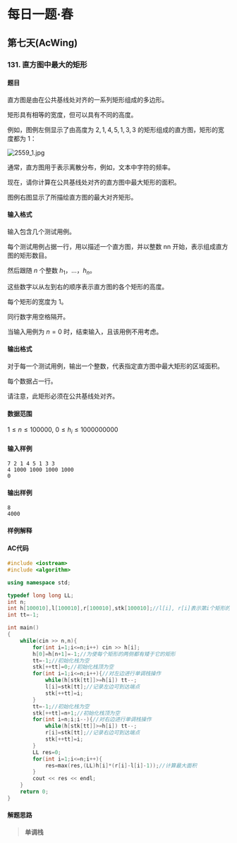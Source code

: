 # 每日一题·春

## 第七天(AcWing)

### 131. 直方图中最大的矩形

#### 题目

直方图是由在公共基线处对齐的一系列矩形组成的多边形。

矩形具有相等的宽度，但可以具有不同的高度。

例如，图例左侧显示了由高度为 $2,1,4,5,1,3,3$ 的矩形组成的直方图，矩形的宽度都为 $1$：

![2559_1.jpg](https://www.acwing.com/media/article/image/2019/01/14/19_eac6c46017-2559_1.jpg)

通常，直方图用于表示离散分布，例如，文本中字符的频率。

现在，请你计算在公共基线处对齐的直方图中最大矩形的面积。

图例右图显示了所描绘直方图的最大对齐矩形。

#### 输入格式

输入包含几个测试用例。

每个测试用例占据一行，用以描述一个直方图，并以整数 nn 开始，表示组成直方图的矩形数目。

然后跟随 $n$ 个整数 $h_1，…，h_n$。

这些数字以从左到右的顺序表示直方图的各个矩形的高度。

每个矩形的宽度为 $1$。

同行数字用空格隔开。

当输入用例为 $n=0$ 时，结束输入，且该用例不用考虑。

#### 输出格式

对于每一个测试用例，输出一个整数，代表指定直方图中最大矩形的区域面积。

每个数据占一行。

请注意，此矩形必须在公共基线处对齐。

#### 数据范围

$1≤n≤100000$,
$0≤h_i≤1000000000$

#### 输入样例

```
7 2 1 4 5 1 3 3
4 1000 1000 1000 1000
0
```

#### 输出样例

```
8
4000
```

#### 样例解释



#### AC代码

```c++
#include <iostream>
#include <algorithm>

using namespace std;

typedef long long LL;
int n;
int h[100010],l[100010],r[100010],stk[100010];//l[i], r[i]表示第i个矩形的高度可向两侧扩展的左右边界
int tt=-1;

int main()
{
    while(cin >> n,n){
        for(int i=1;i<=n;i++) cin >> h[i];
        h[0]=h[n+1]=-1;//为使每个矩形的两侧都有矮于它的矩形
        tt=-1;//初始化栈为空
        stk[++tt]=0;//初始化栈顶为空
        for(int i=1;i<=n;i++){//对左边进行单调栈操作
            while(h[stk[tt]]>=h[i]) tt--;
            l[i]=stk[tt];//记录左边可到达端点
            stk[++tt]=i;
        }
        tt=-1;//初始化栈为空
        stk[++tt]=n+1;//初始化栈顶为空
        for(int i=n;i;i--){//对右边进行单调栈操作
            while(h[stk[tt]]>=h[i]) tt--;
            r[i]=stk[tt];//记录右边可到达端点
            stk[++tt]=i;
        }
        LL res=0;
        for(int i=1;i<=n;i++){
            res=max(res,(LL)h[i]*(r[i]-l[i]-1));//计算最大面积
        }
        cout << res << endl;
    }
    return 0;
}
```

#### 解题思路

> **单调栈**

> 